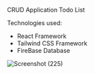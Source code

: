 CRUD Application Todo List

Technologies used:
* React Framework
* Tailwind CSS Framework
* FireBase Database 

![Screenshot (225)](https://user-images.githubusercontent.com/114370453/195102458-b4a6f280-996a-46db-9b98-291ef79787cc.png)

